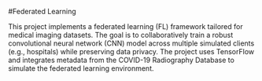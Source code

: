 #Federated Learning

This project implements a federated learning (FL) framework tailored for medical imaging datasets. The goal is to collaboratively train a robust convolutional neural network (CNN) model across multiple simulated clients (e.g., hospitals) while preserving data privacy. The project uses TensorFlow and integrates metadata from the COVID-19 Radiography Database to simulate the federated learning environment.
